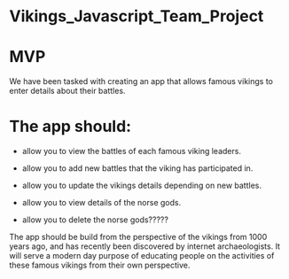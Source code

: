 # Vikings_Javascript_Team_Project
# MVP

We have been tasked with creating an app that allows famous vikings to enter details about their battles.

# The app should:

* allow you to view the battles of each famous viking leaders.

* allow you to add new battles that the viking has participated in.

* allow you to update the vikings details depending on new battles.

* allow you to view details of the norse gods.

* allow you to delete the norse gods?????

The app should be build from the perspective of the vikings from 1000 years ago, and has recently been discovered by internet archaeologists. It will serve a modern day purpose of educating people on the activities of these famous vikings from their own perspective.

